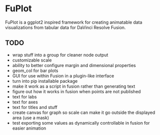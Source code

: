 # FuPlot

FuPlot is a ggplot2 inspired framework for creating animatable data visualizations from tabular data for DaVinci Resolve Fusion.

## TODO

- wrap stuff into a group for cleaner node output
- customizable scale
- ability to better configure margin and dimensional properties
- geom_col for bar plots
- GUI for use within Fusion in a plugin-like interface
- turn into pip installable package
- make it work as a script in fusion rather than generating text
- figure out how it works in fusion when points are not published
- text for labs
- text for axes
- text for titles and stuff
- create canvas for graph so scale can make it go outside the displayed area (use a mask)
- test exporting some values as dynamically controllable in fusion for easier animation
